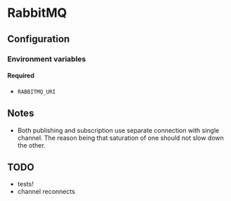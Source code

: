 # RabbitMQ

## Configuration

### Environment variables

#### Required

- `RABBITMQ_URI`

## Notes

- Both publishing and subscription use separate connection with single channel. The reason being that saturation of one should not slow down the other.

## TODO

- tests!
- channel reconnects
